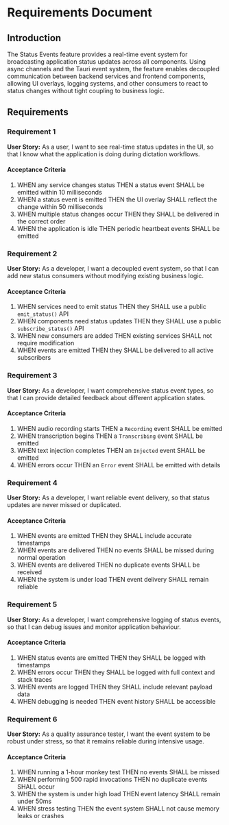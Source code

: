 # Requirements Document

## Introduction

The Status Events feature provides a real-time event system for broadcasting application status
updates across all components. Using async channels and the Tauri event system, the feature enables
decoupled communication between backend services and frontend components, allowing UI overlays,
logging systems, and other consumers to react to status changes without tight coupling to business
logic.

## Requirements

### Requirement 1

**User Story:** As a user, I want to see real-time status updates in the UI, so that I know what the
application is doing during dictation workflows.

#### Acceptance Criteria

1. WHEN any service changes status THEN a status event SHALL be emitted within 10 milliseconds
2. WHEN a status event is emitted THEN the UI overlay SHALL reflect the change within 50
   milliseconds
3. WHEN multiple status changes occur THEN they SHALL be delivered in the correct order
4. WHEN the application is idle THEN periodic heartbeat events SHALL be emitted

### Requirement 2

**User Story:** As a developer, I want a decoupled event system, so that I can add new status
consumers without modifying existing business logic.

#### Acceptance Criteria

1. WHEN services need to emit status THEN they SHALL use a public `emit_status()` API
2. WHEN components need status updates THEN they SHALL use a public `subscribe_status()` API
3. WHEN new consumers are added THEN existing services SHALL not require modification
4. WHEN events are emitted THEN they SHALL be delivered to all active subscribers

### Requirement 3

**User Story:** As a developer, I want comprehensive status event types, so that I can provide
detailed feedback about different application states.

#### Acceptance Criteria

1. WHEN audio recording starts THEN a `Recording` event SHALL be emitted
2. WHEN transcription begins THEN a `Transcribing` event SHALL be emitted
3. WHEN text injection completes THEN an `Injected` event SHALL be emitted
4. WHEN errors occur THEN an `Error` event SHALL be emitted with details

### Requirement 4

**User Story:** As a developer, I want reliable event delivery, so that status updates are never
missed or duplicated.

#### Acceptance Criteria

1. WHEN events are emitted THEN they SHALL include accurate timestamps
2. WHEN events are delivered THEN no events SHALL be missed during normal operation
3. WHEN events are delivered THEN no duplicate events SHALL be received
4. WHEN the system is under load THEN event delivery SHALL remain reliable

### Requirement 5

**User Story:** As a developer, I want comprehensive logging of status events, so that I can debug
issues and monitor application behaviour.

#### Acceptance Criteria

1. WHEN status events are emitted THEN they SHALL be logged with timestamps
2. WHEN errors occur THEN they SHALL be logged with full context and stack traces
3. WHEN events are logged THEN they SHALL include relevant payload data
4. WHEN debugging is needed THEN event history SHALL be accessible

### Requirement 6

**User Story:** As a quality assurance tester, I want the event system to be robust under stress, so
that it remains reliable during intensive usage.

#### Acceptance Criteria

1. WHEN running a 1-hour monkey test THEN no events SHALL be missed
2. WHEN performing 500 rapid invocations THEN no duplicate events SHALL occur
3. WHEN the system is under high load THEN event latency SHALL remain under 50ms
4. WHEN stress testing THEN the event system SHALL not cause memory leaks or crashes
